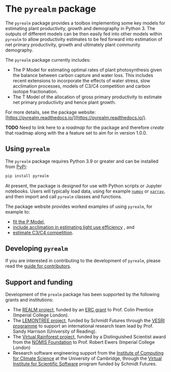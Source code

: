 # The `pyrealm` package

The `pyrealm` package provides a toolbox implementing some key models for estimating
plant productivity, growth and demography in Python 3. The outputs of different models
can be then easily fed into other models within `pyrealm` to allow productivity
estimates to be fed forward into estimation of net primary productivity, growth and
ultimately plant community demography.

The `pyrealm` package currently includes:

* The P Model for estimating optimal rates of plant photosynthesis given the balance
  between carbon capture and water loss. This includes recent extensions to incorporate
  the effects of water stress, slow acclimation processes, models of C3/C4 competition
  and carbon isotope fractionation.
* The T Model of the allocation of gross primary productivity to estimate net primary
  productivity and hence plant growth.

For more details, see the package website:
[https://pyrealm.readthedocs.io/](https://pyrealm.readthedocs.io/).

**TODO** Need to link here to a _roadmap_ for the package and therefore _create_ that
roadmap along with the a feature set to aim for in version 1.0.0.

## Using `pyrealm`

The `pyrealm` package requires Python 3.9 or greater and can be installed from
[PyPi](https://pypi.org/project/pyrealm/):

```sh
pip install pyrealm
```

At present, the package is designed for use with Python scripts or Jupyter notebooks.
Users will typically load data, using for example [`numpy`](https://numpy.org/) or
[`xarray`](https://docs.xarray.dev/en/stable/), and then import and call `pyrealm`
classes and functions.

The package website provides worked examples of using `pyrealm`, for example to:

* [fit the P
  Model](https://pyrealm.readthedocs.io/en/latest/users/pmodel/pmodel_details/worked_examples.html),
* [include acclimation in estimating light use
  efficiency](https://pyrealm.readthedocs.io/en/latest/users/pmodel/subdaily_details/worked_example.html)
  , and
* [estimate C3/C4
  competition](https://pyrealm.readthedocs.io/en/latest/users/pmodel/c3c4model.html#worked-example).

## Developing `pyrealm`

If you are interested in contributing to the development of `pyrealm`, please read the
[guide for contributors](./CONTRIBUTING.md).

## Support and funding

Development of the `prealm` package has been supported by the following grants and
institutions:

* The [REALM project](https://prenticeclimategroup.wordpress.com/realm-team/), funded by
  an [ERC grant](https://cordis.europa.eu/project/id/787203) to Prof. Colin Prentice
  (Imperial College London).
* The [LEMONTREE project](https://research.reading.ac.uk/lemontree/), funded by Schmidt
  Futures through the [VESRI
  programme](https://www.schmidtfutures.com/our-work/virtual-earth-system-research-institute-vesri/)
  to support an international research team lead by Prof. Sandy Harrison (University of
  Reading).
* The [Virtual Rainforest project](https://pyrealm.readthedocs.io/), funded by a
  Distinguished Scientist award from the [NOMIS
  Foundation](https://nomisfoundation.ch/research-projects/a-virtual-rainforest-for-understanding-the-stability-resilience-and-sustainability-of-complex-ecosystems/)
  to Prof. Robert Ewers (Imperial College London)
* Research software engineering support from the [Institute of Computing for Climate
  Science](https://iccs.cam.ac.uk/) at the University of Cambridge, through the [Virtual
  Institute for Scientific
  Software](https://www.schmidtfutures.com/our-work/virtual-institute-for-scientific-software/)
  program funded by Schmidt Futures.
